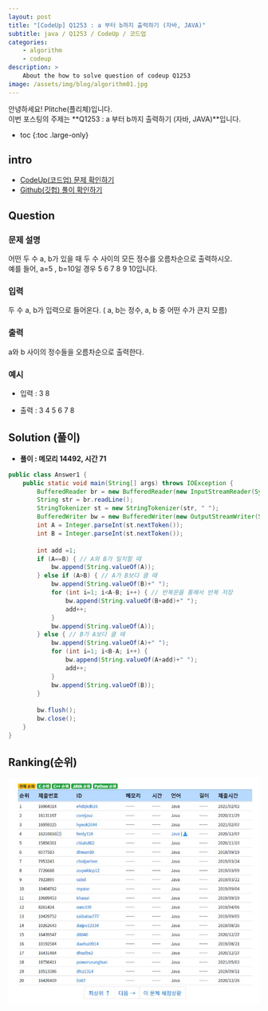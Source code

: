 ```yaml
---
layout: post
title: "[CodeUp] Q1253 : a 부터 b까지 출력하기 (자바, JAVA)"
subtitle: java / Q1253 / CodeUp / 코드업
categories:
    - algorithm
    - codeup
description: >
    About the how to solve question of codeup Q1253
image: /assets/img/blog/algorithm01.jpg
---
```


안녕하세요! Plitche(플리체)입니다.  
이번 포스팅의 주제는 **Q1253 : a 부터 b까지 출력하기 (자바, JAVA)**입니다.

* toc
{:toc .large-only}

## intro
* [CodeUp(코드업) 문제 확인하기](https://codeup.kr/problem.php?id=1253)  
* [Github(깃헙) 풀이 확인하기](https://github.com/plitche/CodeUp_Solution/tree/master/Q1201~Q1300/Q1253)  

## Question
### 문제 설명
어떤 두 수 a, b가 있을 때 두 수 사이의 모든 정수를 오름차순으로 출력하시오.  
예를 들어, a=5 , b=10일 경우 5 6 7 8 9 10입니다.  

### 입력
두 수 a, b가 입력으로 들어온다. ( a, b는 정수, a, b 중 어떤 수가 큰지 모름)  

### 출력
a와 b 사이의 정수들을 오름차순으로 출력한다.  

### 예시
* 입력 : 3 8  

* 출력 : 3 4 5 6 7 8  

## Solution (풀이)
* **풀이 : 메모리 14492, 시간 71**  

```java
public class Answer1 {
	public static void main(String[] args) throws IOException {
		BufferedReader br = new BufferedReader(new InputStreamReader(System.in));
		String str = br.readLine();
		StringTokenizer st = new StringTokenizer(str, " ");
		BufferedWriter bw = new BufferedWriter(new OutputStreamWriter(System.out));
		int A = Integer.parseInt(st.nextToken());
		int B = Integer.parseInt(st.nextToken());
		
		int add =1;
		if (A==B) {	// A와 B가 일치할 때
			bw.append(String.valueOf(A));
		} else if (A>B) { // A가 B보다 클 때
			bw.append(String.valueOf(B)+" ");
			for (int i=1; i<A-B; i++) {	// 반복문을 통해서 반복 저장
				bw.append(String.valueOf(B+add)+" ");
				add++;
			}
			bw.append(String.valueOf(A));
		} else { // B가 A보다 클 때
			bw.append(String.valueOf(A)+" ");
			for (int i=1; i<B-A; i++) {
				bw.append(String.valueOf(A+add)+" ");
				add++;
			}
			bw.append(String.valueOf(B));
		}
		
		bw.flush();
		bw.close();
	}
}
```  

## Ranking(순위)
![](/assets/post/codeup/Q1200~Q1299/20210818_02/02.JPG)  